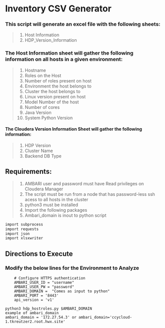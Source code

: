 # Inventory CSV Generator

### This script will generate an excel file with the following sheets: 
> 1. Host Information
> 2. HDP_Version_Information


### The Host Information sheet will gather the following information on all hosts in a given environment:
> 1. Hostname
> 2. Roles on the Host
> 3. Number of roles present on host
> 4. Environment the host belongs to
> 5. Cluster the host belongs to
> 6. Linux version present on host
> 7. Model Number of the host
> 8. Number of cores
> 9. Java Version
> 10. System Python Version

#### The Cloudera Version Information Sheet will gather the following information:
> 1. HDP Version
> 2. Cluster Name
> 3. Backend DB Type


## Requirements: 
> 1. AMBARI user and password must have Read privileges on Cloudera Manager
> 2. The script must be run from a node that has password-less ssh acess to all hosts in the cluster
> 3. python3 must be installed
> 4. Import the following packages
> 5. Ambari_domain is inout to python script

```sh
import subprocess
import requests
import json
import xlsxwriter
```

## Directions to Execute

### Modify the below lines for the Environment to Analyze

```shell
    # Configure HTTPS authentication
    AMBARI_USER_ID = "username"
    AMBARI_USER_PW = "password"
    AMBARI_DOMAIN =  "Comes as input to python"
    AMBARI_PORT = '8443'
    api_version = 'v1'
```

```shell
python3 hdp_hostroles.py $AMBARI_DOMAIN
example of ambari_domain
ambari_domain = '172.27.54.3' or ambari_domain='ccycloud-1.tkreutzer2.root.hwx.site'

```